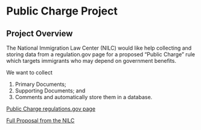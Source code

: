 # Public Charge Project

## Project Overview

The National Immigration Law Center (NILC) would like help collecting and storing data from a regulation.gov page for a proposed “Public Charge” rule which targets immigrants who may depend on government benefits.

We want to collect
1) Primary Documents;
2) Supporting Documents; and
3) Comments
and automatically store them in a database.

[Public Charge regulations.gov page](https://www.regulations.gov/docket?D=USCIS-2010-0012)

[Full Proposal from the NILC](https://docs.google.com/document/d/1PGrztVYkdlTfuXADx9kI0vQciXf3fRpJrgTlV76DPTI/edit?usp=sharing)
